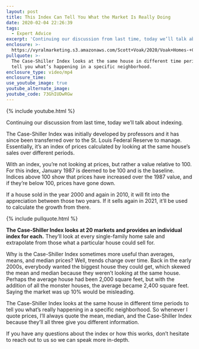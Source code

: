 ```yaml
---
layout: post
title: This Index Can Tell You What the Market Is Really Doing
date: 2020-02-04 22:26:39
tags:
  - Expert Advice
excerpt: 'Continuing our discussion from last time, today we’ll talk about indexing.'
enclosure: >-
  https://vyralmarketing.s3.amazonaws.com/Scott+Voak/2020/Voak+Homes-+Case-Shiller+Index.mp4
pullquote: >-
  The Case-Shiller Index looks at the same house in different time periods to
  tell you what’s happening in a specific neighborhood.
enclosure_type: video/mp4
enclosure_time:
use_youtube_image: true
youtube_alternate_image:
youtube_code: 73GhIUDwRGw
---
```


{% include youtube.html %}

Continuing our discussion from last time, today we’ll talk about indexing.

The Case-Shiller Index was initially developed by professors and it has since been transferred over to the St. Louis Federal Reserve to manage. Essentially, it’s an index of prices calculated by looking at the same house’s sales over different periods.

With an index, you’re not looking at prices, but rather a value relative to 100. For this index, January 1987 is deemed to be 100 and is the baseline. Indices above 100 show that prices have increased over the 1987 value, and if they’re below 100, prices have gone down.

If a house sold in the year 2000 and again in 2010, it will fit into the appreciation between those two years. If it sells again in 2021, it’ll be used to calculate the growth from there.

{% include pullquote.html %}

**The Case-Shiller Index looks at 20 markets and provides an individual index for each.** They’ll look at every single-family home sale and extrapolate from those what a particular house could sell for.

Why is the Case-Shiller Index sometimes more useful than averages, means, and median prices? Well, trends change over time. Back in the early 2000s, everybody wanted the biggest house they could get, which skewed the mean and median because they weren’t looking at the same house. Perhaps the average house had been 2,000 square feet, but with the addition of all the monster houses, the average became 2,400 square feet. Saying the market was up 10% would be misleading.

The Case-Shiller Index looks at the same house in different time periods to tell you what’s really happening in a specific neighborhood. So whenever I quote prices, I’ll always quote the mean, median, and the Case-Shiller Index because they’ll all three give you different information.

If you have any questions about the index or how this works, don’t hesitate to reach out to us so we can speak more in-depth.